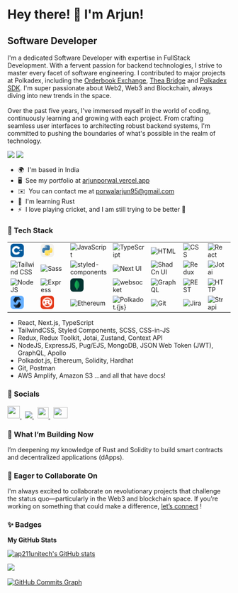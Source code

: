 Hey there! 👋 I'm Arjun!
=============================

Software Developer
------------------

I'm a dedicated Software Developer with expertise in FullStack Development. With a fervent passion for backend technologies, I strive to master every facet of software engineering. I contributed to major projects at Polkadex, including the [Orderbook Exchange](https://orderbook.polkadex.trade), [Thea Bridge](https://orderbook.polkadex.trade/thea) and [Polkadex SDK](https://github.com/Polkadex-Substrate/polkadex-ts). I'm super passionate about Web2, Web3 and Blockchain, always diving into new trends in the space.
</br> </br>
Over the past five years, I've immersed myself in the world of coding, continuously learning and growing with each project. From crafting seamless user interfaces to architecting robust backend systems, I'm committed to pushing the boundaries of what's possible in the realm of technology.

![](https://komarev.com/ghpvc/?username=ap211unitech&abbreviated=true&style=for-the-badge&color=0891b2&labelColor=000000)  <a href="https://www.github.com/ap211unitech" target="_blank" rel="noreferrer"><img
src="https://img.shields.io/github/followers/ap211unitech?logo=github&style=for-the-badge&color=0891b2&labelColor=000000" /></a> &nbsp;

* 🌍  I'm based in India
* 🖥️  See my portfolio at [arjunporwal.vercel.app](https://arjunporwal.vercel.app)
* ✉️  You can contact me at [porwalarjun95@gmail.com](mailto:porwalarjun95@gmail.com)
* 🧠  I'm learning Rust
* ⚡  I love playing cricket, and I am still trying to be better 🤫

### 🔧 Tech Stack

<table>
  <tr>
    <td>
      <img
        width="30"
        src="https://raw.githubusercontent.com/tandpfun/skill-icons/65dea6c4eaca7da319e552c09f4cf5a9a8dab2c8/icons/CPP.svg"
        alt="C++"
        title="C++"
      />
    </td>
    <td>
      <img
        width="30"
        src="https://raw.githubusercontent.com/tandpfun/skill-icons/65dea6c4eaca7da319e552c09f4cf5a9a8dab2c8/icons/Python-Light.svg"
        alt="Python"
        title="Python"
      />
    </td>
    <td>
      <img
        width="30"
        src="https://user-images.githubusercontent.com/25181517/117447155-6a868a00-af3d-11eb-9cfe-245df15c9f3f.png"
        alt="JavaScript"
        title="JavaScript"
      />
    </td>
    <td>
      <img
        width="30"
        src="https://user-images.githubusercontent.com/25181517/183890598-19a0ac2d-e88a-4005-a8df-1ee36782fde1.png"
        alt="TypeScript"
        title="TypeScript"
      />
    </td>
    <td>
      <img
        width="30"
        src="https://user-images.githubusercontent.com/25181517/192158954-f88b5814-d510-4564-b285-dff7d6400dad.png"
        alt="HTML"
        title="HTML"
      />
    </td>
    <td>
      <img
        width="30"
        src="https://user-images.githubusercontent.com/25181517/183898674-75a4a1b1-f960-4ea9-abcb-637170a00a75.png"
        alt="CSS"
        title="CSS"
      />
    </td>
    <td>
      <img
        width="30"
        src="https://user-images.githubusercontent.com/25181517/183897015-94a058a6-b86e-4e42-a37f-bf92061753e5.png"
        alt="React"
        title="React"
      />
    </td>
    <td>
      <img
        width="30"
        src="https://raw.githubusercontent.com/danielcranney/readme-generator/main/public/icons/skills/nextjs.svg"
        alt="Next.js"
        title="Next.js"
      />
    </td>
  </tr>
  <tr>
    <td>
      <img
        width="30"
        src="https://user-images.githubusercontent.com/25181517/202896760-337261ed-ee92-4979-84c4-d4b829c7355d.png"
        alt="Tailwind CSS"
        title="Tailwind CSS"
      />
    </td>
    <td>
      <img
        width="30"
        src="https://user-images.githubusercontent.com/25181517/192158956-48192682-23d5-4bfc-9dfb-6511ade346bc.png"
        alt="Sass"
        title="Sass"
      />
    </td>
    <td>
      <img
        width="30"
        src="https://www.styled-components.com/atom.png"
        alt="styled-components"
        title="styled-components"
      />
    </td>
    <td>
      <img
        width="30"
        src="https://github.com/user-attachments/assets/9027732b-de8c-4c4b-a065-235e15e33e5e"
        alt="Next UI"
        title="Next UI"
      />
    </td>
    <td>
      <img
        width="30"
        src="https://github.com/user-attachments/assets/e4bd419a-2a4a-459a-ba9a-d3324e693c4d"
        alt="ShadCn UI"
        title="ShadCn UI"
      />
    </td>
    <td>
      <img
        width="30"
        src="https://user-images.githubusercontent.com/25181517/187896150-cc1dcb12-d490-445c-8e4d-1275cd2388d6.png"
        alt="Redux"
        title="Redux"
      />
    </td>
    <td>
      <img
        width="30"
        src="https://cdn.candycode.com/jotai/jotai-mascot.png"
        alt="Jotai"
        title="Jotai"
      />
    </td>
    <td>
      <img
        width="30"
        src="https://zustand-demo.pmnd.rs/logo192.png"
        alt="Zustand"
        title="Zustand"
      />
    </td>
  </tr>
  <tr>
    <td>
      <img
        width="30"
        src="https://raw.githubusercontent.com/danielcranney/readme-generator/main/public/icons/skills/nodejs-colored.svg"
        alt="NodeJS"
        title="NodeJS"
      />
    </td>
    <td>
      <img
        width="30"
        src="https://raw.githubusercontent.com/danielcranney/readme-generator/main/public/icons/skills/express.svg"
        alt="Express"
        title="Express"
      />
    </td>
    <td>
      <img
        width="30"
        src="https://raw.githubusercontent.com/tandpfun/skill-icons/65dea6c4eaca7da319e552c09f4cf5a9a8dab2c8/icons/MongoDB.svg"
        alt="MongoDB"
        title="MongoDB"
      />
    </td>
    <td>
      <img
        width="30"
        src="https://user-images.githubusercontent.com/25181517/187070862-03888f18-2e63-4332-95fb-3ba4f2708e59.png"
        alt="websocket"
        title="websocket"
      />
    </td>
    <td>
      <img
        width="30"
        src="https://user-images.githubusercontent.com/25181517/192107856-aa92c8b1-b615-47c3-9141-ed0d29a90239.png"
        alt="GraphQL"
        title="GraphQL"
      />
    </td>
    <td>
      <img
        width="30"
        src="https://user-images.githubusercontent.com/25181517/192107858-fe19f043-c502-4009-8c47-476fc89718ad.png"
        alt="REST"
        title="REST"
      />
    </td>
    <td>
      <img
        width="30"
        src="https://user-images.githubusercontent.com/25181517/192107854-765620d7-f909-4953-a6da-36e1ef69eea6.png"
        alt="HTTP"
        title="HTTP"
      />
    </td>
    <td>
      <img
        width="30"
        src="https://raw.githubusercontent.com/tandpfun/skill-icons/65dea6c4eaca7da319e552c09f4cf5a9a8dab2c8/icons/AWS-Dark.svg"
        alt="AWS"
        title="AWS"
      />
    </td>
  </tr>
  <tr>
    <td>
      <img
        width="30"
        src="https://raw.githubusercontent.com/tandpfun/skill-icons/65dea6c4eaca7da319e552c09f4cf5a9a8dab2c8/icons/Solidity.svg"
        alt="Solidity"
        title="Solidity"
      />
    </td>
    <td>
      <img
        width="30"
        src="https://raw.githubusercontent.com/tandpfun/skill-icons/65dea6c4eaca7da319e552c09f4cf5a9a8dab2c8/icons/Rust.svg"
        alt="Rust"
        title="Rust"
      />
    </td>
    <td>
      <img
        width="30"
        src="https://raw.githubusercontent.com/danielcranney/readme-generator/main/public/icons/skills/ethereum.svg"
        alt="Ethereum"
        title="Ethereum"
      />
    </td>
    <td>
      <img
        width="30"
        src="https://avatars.githubusercontent.com/u/33775474?s=280&v=4"
        alt="Polkadot.{js}"
        title="Polkadot.{js}"
      />
    </td>
    <td>
      <img
        width="30"
        src="https://user-images.githubusercontent.com/25181517/192108372-f71d70ac-7ae6-4c0d-8395-51d8870c2ef0.png"
        alt="Git"
        title="Git"
      />
    </td>
    <td>
      <img
        width="30"
        src="https://user-images.githubusercontent.com/25181517/183912952-83784e94-629d-4c34-a961-ae2ae795b662.png"
        alt="Jira"
        title="Jira"
      />
    </td>
    <td>
      <img
        width="30"
        src="https://github-production-user-asset-6210df.s3.amazonaws.com/54946572/281752331-0ed1571c-e3df-4f34-94df-102c0afbdb2b.png"
        alt="Strapi"
        title="Strapi"
      />
    </td>
    <td>
      <img
        width="30"
        src="https://upload.wikimedia.org/wikipedia/commons/thumb/9/9a/Visual_Studio_Code_1.35_icon.svg/1024px-Visual_Studio_Code_1.35_icon.svg.png"
        alt="VSCode"
        title="Visual Studio Code"
      />
    </td>
  </tr>
</table>


- React, Next.js, TypeScript
- TailwindCSS, Styled Components, SCSS, CSS-in-JS
- Redux, Redux Toolkit, Jotai, Zustand, Context API
- NodeJS, ExpressJS, Pug/EJS, MongoDB, JSON Web Token (JWT), GraphQL, Apollo
- Polkadot.js, Ethereum, Solidity, Hardhat
- Git, Postman
- AWS Amplify, Amazon S3
  ...and all that have docs!

### 💬 Socials

<p align="left"> <a href="https://www.github.com/ap211unitech" target="_blank" rel="noreferrer"> <picture> <source media="(prefers-color-scheme: dark)" srcset="https://raw.githubusercontent.com/danielcranney/readme-generator/main/public/icons/socials/github-dark.svg" /> <source media="(prefers-color-scheme: light)" srcset="https://raw.githubusercontent.com/danielcranney/readme-generator/main/public/icons/socials/github.svg" /> <img src="https://raw.githubusercontent.com/danielcranney/readme-generator/main/public/icons/socials/github.svg" width="28" height="28" /> </picture> </a> &nbsp; <a href="https://www.linkedin.com/in/arjun-porwal-9198b71a3/" target="_blank" rel="noreferrer"> <picture> <source media="(prefers-color-scheme: dark)" srcset="https://raw.githubusercontent.com/danielcranney/readme-generator/main/public/icons/socials/linkedin.svg" width="28" height="28" /> <img src="https://raw.githubusercontent.com/danielcranney/readme-generator/main/public/icons/socials/linkedin.svg" /> <source media="(prefers-color-scheme: light)" srcset="https://raw.githubusercontent.com/danielcranney/readme-generator/main/public/icons/socials/linkedin.svg" />  </picture> </a> &nbsp; <a href="https://www.x.com/arjun_porwal_33" target="_blank" rel="noreferrer"> <picture> <source media="(prefers-color-scheme: dark)" srcset="https://raw.githubusercontent.com/danielcranney/readme-generator/main/public/icons/socials/twitter-dark.svg" /> <source media="(prefers-color-scheme: light)" srcset="https://raw.githubusercontent.com/danielcranney/readme-generator/main/public/icons/socials/twitter.svg" /> <img src="https://raw.githubusercontent.com/danielcranney/readme-generator/main/public/icons/socials/twitter.svg" width="25" height="25" /> </picture> </a> &nbsp; <a href="https://www.dev.to/ap211" target="_blank" rel="noreferrer"> <picture> <source media="(prefers-color-scheme: dark)" srcset="https://raw.githubusercontent.com/danielcranney/readme-generator/main/public/icons/socials/devdotto-dark.svg" /> <source media="(prefers-color-scheme: light)" srcset="https://raw.githubusercontent.com/danielcranney/readme-generator/main/public/icons/socials/devdotto.svg" /> <img src="https://raw.githubusercontent.com/danielcranney/readme-generator/main/public/icons/socials/devdotto.svg" width="32" height="25" /> </picture> </a></p>

### 🔭 What I’m Building Now
I’m deepening my knowledge of Rust and Solidity to build smart contracts and decentralized applications (dApps).

### 🎯 Eager to Collaborate On
I'm always excited to collaborate on revolutionary projects that challenge the status quo—particularly in the Web3 and blockchain space. If you’re working on something that could make a difference, [let’s connect](https://www.linkedin.com/in/arjun-porwal-9198b71a3/) !

### ✨ Badges

<b>My GitHub Stats</b>

<a href="http://www.github.com/ap211unitech"><img src="https://github-readme-stats.vercel.app/api?username=ap211unitech&show_icons=true&hide=&count_private=true&title_color=0891b2&text_color=ffffff&icon_color=0891b2&bg_color=1c1917&hide_border=true&show_icons=true" alt="ap211unitech's GitHub stats" /></a> &nbsp;

<a href="http://www.github.com/ap211unitech"><img src="https://github-readme-streak-stats-nbwu.vercel.app/?user=ap211unitech&stroke=ffffff&background=1c1917&ring=0891b2&fire=0891b2&currStreakNum=ffffff&currStreakLabel=0891b2&sideNums=ffffff&sideLabels=ffffff&dates=ffffff&hide_border=true" /></a> &nbsp;

<a href="http://www.github.com/ap211unitech"><img src="https://github-readme-activity-graph.vercel.app/graph?username=ap211unitech&bg_color=1c1917&color=ffffff&line=0891b2&point=ffffff&area_color=1c1917&area=true&hide_border=true&custom_title=GitHub%20Commits%20Graph" alt="GitHub Commits Graph" /></a> &nbsp;
